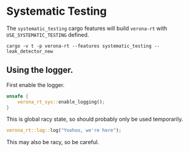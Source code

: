 # Systematic Testing

The `systematic_testing` cargo features will build `verona-rt` with `USE_SYSTEMATIC_TESTING` defined.

```
cargo -v t -p verona-rt --features systematic_testing -- leak_detector_new
```

## Using the logger.

First enable the logger.

```rust
unsafe {
    verona_rt_sys::enable_logging();
}
```

This is global racy state, so should probably only be used temporarily.

```rust
verona_rt::log::log("Yoohoo, we're here");
```

This may also be racy, so be careful.